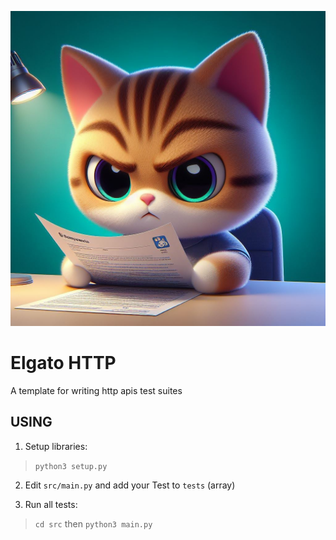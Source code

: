 ![Elgato](images/elgato.jpg)

# Elgato HTTP

A template for writing http apis test suites

## USING

1. Setup libraries:

> `python3 setup.py`

2. Edit `src/main.py` and add your Test to `tests` (array)

3. Run all tests:

> `cd src` then `python3 main.py`


